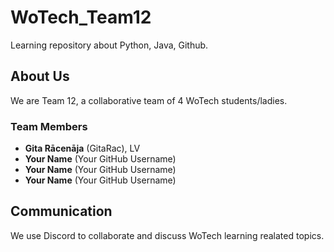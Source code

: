 # WoTech_Team12

Learning repository about Python, Java, Github.

## About Us
We are Team 12, a collaborative team of 4 WoTech students/ladies.

### Team Members
* **Gita Rācenāja** (GitaRac), LV
* **Your Name** (Your GitHub Username)
* **Your Name** (Your GitHub Username)
* **Your Name** (Your GitHub Username)

## Communication
We use Discord to collaborate and discuss WoTech learning realated topics.


